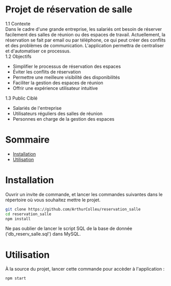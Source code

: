# Projet de réservation de salle
1.1 Contexte   
Dans le cadre d'une grande entreprise, les salariés ont besoin de réserver facilement des salles de réunion ou des espaces de travail. Actuellement, la réservation se fait par email ou par téléphone, ce qui peut créer des conflits et des problèmes de communication. L'application permettra de centraliser et d'automatiser ce processus.   
1.2 Objectifs  
- Simplifier le processus de réservation des espaces
- Éviter les conflits de réservation
- Permettre une meilleure visibilité des disponibilités
- Faciliter la gestion des espaces de réunion
- Offrir une expérience utilisateur intuitive

1.3 Public Ciblé   
- Salariés de l'entreprise
- Utilisateurs réguliers des salles de réunion
- Personnes en charge de la gestion des espaces

# Sommaire

- [Installation](#installation)
- [Utilisation](#utilisation)

# Installation

Ouvrir un invite de commande, et lancer les commandes suivantes dans le répertoire où vous souhaitez mettre le projet.

```bash
git clone https://github.com/ArthurColleu/reservation_salle
cd reservation_salle
npm install
```

Ne pas oublier de lancer le script SQL de la base de donnée ('db_reserv_salle.sql') dans MySQL.

# Utilisation

À la source du projet, lancer cette commande pour accèder à l'application :

```bash
npm start
```
